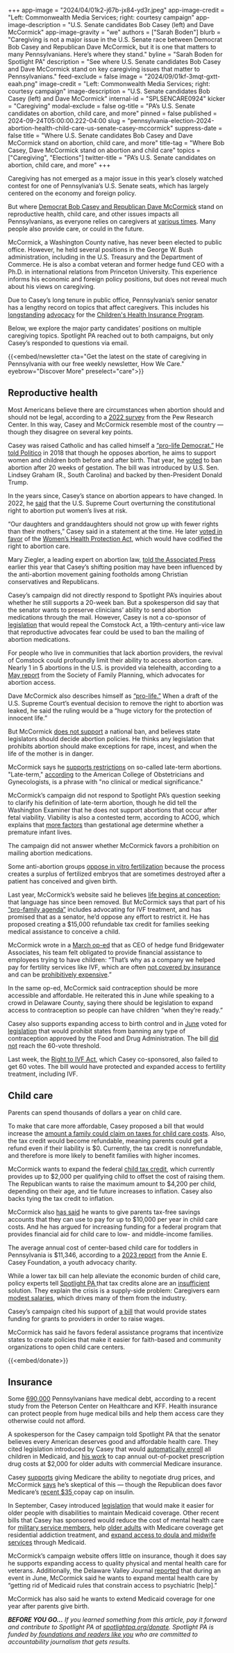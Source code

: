 +++
app-image = "2024/04/01k2-j67b-jx84-yd3r.jpeg"
app-image-credit = "Left: Commonwealth Media Services; right: courtesy campaign"
app-image-description = "U.S. Senate candidates Bob Casey (left) and Dave McCormick"
app-image-gravity = "we"
authors = ["Sarah Boden"]
blurb = "Caregiving is not a major issue in the U.S. Senate race between Democrat Bob Casey and Republican Dave McCormick, but it is one that matters to many Pennsylvanians. Here’s where they stand."
byline = "Sarah Boden for Spotlight PA"
description = "See where U.S. Senate candidates Bob Casey and Dave McCormick stand on key caregiving issues that matter to Pennsylvanians."
feed-exclude = false
image = "2024/09/01kf-3mqt-gxtt-eaah.png"
image-credit = "Left: Commonwealth Media Services; right: courtesy campaign"
image-description = "U.S. Senate candidates Bob Casey (left) and Dave McCormick"
internal-id = "SPLSENCARE0924"
kicker = "Caregiving"
modal-exclude = false
og-title = "PA’s U.S. Senate candidates on abortion, child care, and more"
pinned = false
published = 2024-09-24T05:00:00.222-04:00
slug = "pennsylvania-election-2024-abortion-health-child-care-us-senate-casey-mccormick"
suppress-date = false
title = "Where U.S. Senate candidates Bob Casey and Dave McCormick stand on abortion, child care, and more"
title-tag = "Where Bob Casey, Dave McCormick stand on abortion and child care"
topics = ["Caregiving", "Elections"]
twitter-title = "PA’s U.S. Senate candidates on abortion, child care, and more"
+++

Caregiving has not emerged as a major issue in this year’s closely watched contest for one of Pennsylvania’s U.S. Senate seats, which has largely centered on the economy and foreign policy.

But where <a href="https://www.spotlightpa.org/news/2024/09/pennsylvania-election-2024-us-senate-candidates-bob-casey-dave-mccormick-third-parties/">Democrat Bob Casey and Republican Dave McCormick</a> stand on reproductive health, child care, and other issues impacts all Pennsylvanians, as everyone relies on caregivers at <a href="https://www.spotlightpa.org/news/2024/09/pennsylvania-census-alzheimers-child-care-nursing-homes-aging/">various times</a>. Many people also provide care, or could in the future.

McCormick, a Washington County native, has never been elected to public office. However, he held several positions in the George W. Bush administration, including in the U.S. Treasury and the Department of Commerce. He is also a combat veteran and former hedge fund CEO with a Ph.D. in international relations from Princeton University. This experience informs his economic and foreign policy positions, but does not reveal much about his views on caregiving.

Due to Casey’s long tenure in public office, Pennsylvania’s senior senator has a lengthy record on topics that affect caregivers. This includes his <a href="https://www.casey.senate.gov/news/releases/casey-amendment-would-protect-and-ensure-childrens-health-care">longstanding</a> <a href="https://www.casey.senate.gov/news/releases/casey-calls-for-chip-extension-through-2019">advocacy</a> for the <a href="https://www.kff.org/other/state-indicator/chip-program-name-and-type/?currentTimeframe=0&amp;sortModel=%7B%22colId%22:%22Location%22,%22sort%22:%22asc%22%7D">Children&#39;s Health Insurance Program</a>.

Below, we explore the major party candidates’ positions on multiple caregiving topics. Spotlight PA reached out to both campaigns, but only Casey’s responded to questions via email.

{{<embed/newsletter cta="Get the latest on the state of caregiving in Pennsylvania with our free weekly newsletter, How We Care." eyebrow="Discover More" preselect="care">}}

## Reproductive health

Most Americans believe there are circumstances when abortion should and should not be legal, according to a <a href="https://www.pewresearch.org/religion/2022/05/06/americas-abortion-quandary/">2022 survey</a> from the Pew Research Center. In this way, Casey and McCormick resemble most of the country — though they disagree on several key points.

Casey was raised Catholic and has called himself a <a href="https://penncapital-star.com/briefs/casey-sides-with-senate-republicans-in-failed-vote-to-advance-abortion-bill/">“pro-life Democrat.”</a> He <a href="https://www.politico.com/story/2018/07/02/casey-abortion-pennsylvania-midterms-689505">told Politico</a> in 2018 that though he opposes abortion, he aims to support women and children both before and after birth. That year, he <a href="https://www.politico.com/story/2018/01/29/senate-trump-20-week-abortion-ban-316002">voted</a> to ban abortion after 20 weeks of gestation. The bill was introduced by U.S. Sen. Lindsey Graham (R., South Carolina) and backed by then-President Donald Trump.

In the years since, Casey’s stance on abortion appears to have changed. In 2022, he <a href="https://www.casey.senate.gov/news/releases/casey-statement-on-supreme-court-overturning-roe">said</a> that the U.S. Supreme Court overturning the constitutional right to abortion put women’s lives at risk.

“Our daughters and granddaughters should not grow up with fewer rights than their mothers,” Casey said in a statement at the time. He later <a href="https://www.npr.org/2022/05/11/1097980529/senate-to-vote-on-a-bill-that-codifies-abortion-protections-but-it-will-likely-f">voted in favor</a> of the <a href="https://www.congress.gov/bill/118th-congress/senate-bill/701">Women’s Health Protection Act</a>, which would have codified the right to abortion care.

Mary Ziegler, a leading expert on abortion law, <a href="https://apnews.com/article/abortion-pennsylvania-senate-casey-mccormick-6f67b60b0e81b2631f02ab6cbb629678">told the Associated Press</a> earlier this year that Casey’s shifting position may have been influenced by the anti-abortion movement gaining footholds among Christian conservatives and Republicans.

Casey’s campaign did not directly respond to Spotlight PA’s inquiries about whether he still supports a 20-week ban. But a spokesperson did say that the senator wants to preserve clinicians’ ability to send abortion medications through the mail. However, Casey is not a co-sponsor of <a href="https://www.congress.gov/bill/118th-congress/senate-bill/4619/text">legislation</a> that would repeal the Comstock Act, a 19th-century anti-vice law that reproductive advocates fear could be used to ban the mailing of abortion medications.

For people who live in communities that lack abortion providers, the revival of Comstock could profoundly limit their ability to access abortion care. Nearly 1 in 5 abortions in the U.S. is provided via telehealth, according to a <a href="https://societyfp.org/wp-content/uploads/2024/05/WeCount-report-6-May-2024-Dec-2023-data_Final.pdf">May report</a> from the Society of Family Planning, which advocates for abortion access.

Dave McCormick also describes himself as <a href="https://www.davemccormickpa.com/issues/">“pro-life.”</a> When a draft of the U.S. Supreme Court’s eventual decision to remove the right to abortion was leaked, he said the ruling would be a “huge victory for the protection of innocent life.”

But McCormick <a href="https://x.com/DaveMcCormickPA/status/1806042252399046958?lang=en">does not support</a> a national ban, and believes state legislators should decide abortion policies. He thinks any legislation that prohibits abortion should make exceptions for rape, incest, and when the life of the mother is in danger.

McCormick says he <a href="https://www.foxnews.com/politics/republican-dave-mccormick-launches-bid-vulnerable-senate-seat-battleground-state">supports restrictions</a> on so-called late-term abortions. &#34;Late-term,&#34; <a href="https://www.acog.org/contact/media-center/abortion-language-guide">according</a> to the American College of Obstetricians and Gynecologists, is a phrase with &#34;no clinical or medical significance.&#34;

McCormick’s campaign did not respond to Spotlight PA’s question seeking to clarify his definition of late-term abortion, though he did tell the Washington Examiner that he does not support abortions that occur after fetal viability. Viability is also a contested term, according to ACOG, which explains that <a href="https://www.acog.org/clinical/clinical-guidance/obstetric-care-consensus/articles/2017/10/periviable-birth">more factors</a> than gestational age determine whether a premature infant lives.

The campaign did not answer whether McCormick favors a prohibition on mailing abortion medications.

Some anti-abortion groups <a href="https://www.politico.com/news/2024/03/12/anti-abortion-advocates-gop-ivf-00146369">oppose in vitro fertilization</a> because the process creates a surplus of fertilized embryos that are sometimes destroyed after a patient has conceived and given birth.

Last year, McCormick’s website said he believes <a href="https://web.archive.org/web/20230706162803/https://www.davemccormickpa.com/issues/">life begins at conception</a>; that language has since been removed. But McCormick says that part of his <a href="https://www.davemccormickpa.com/2024/03/12/helping-parents-experience-the-miracle-of-life/">”pro-family agenda”</a> includes advocating for IVF treatment, and has promised that as a senator, he’d oppose any effort to restrict it. He has proposed creating a $15,000 refundable tax credit for families seeking medical assistance to conceive a child.

McCormick wrote in a <a href="https://www.realclearpennsylvania.com/articles/2024/03/12/helping_parents_experience_the_miracle_of_life_1017858.html">March op-ed</a> that as CEO of hedge fund Bridgewater Associates, his team felt obligated to provide financial assistance to employees trying to have children: “That’s why as a company we helped pay for fertility services like IVF, which are often <a href="https://apnews.com/article/ivf-fertility-health-insurance-2052f7a172a271c4e9c038721f28c883">not covered by insurance</a> and can be <a href="https://www.cbsnews.com/news/ivf-fertility-treatment-costs-insurance-coverage-medicaid/">prohibitively expensive</a>.”

In the same op-ed, McCormick said contraception should be more accessible and affordable. He reiterated this in June while speaking to a crowd in Delaware County, saying there should be legislation to expand access to contraception so people can have children “when they’re ready.”

Casey also supports expanding access to birth control and in <a href="https://www.casey.senate.gov/news/releases/casey-statement-on-failed-right-to-contraception-act-vote">June</a> voted for <a href="https://www.congress.gov/bill/118th-congress/senate-bill/4381/text#:~:text=Placed%20on%20Calendar%20Senate%20(05%2F22%2F2024)&amp;text=To%20protect%20an%20individual&#39;s%20ability,and%20information%20related%20to%20contraception.">legislation</a> that would prohibit states from banning any type of contraception approved by the Food and Drug Administration. The bill <a href="https://apnews.com/article/contraception-senate-abortion-biden-trump-reproductive-rights-3f9e8546624a3acf8e64d1138fcb84b1">did not</a> reach the 60-vote threshold.

Last week, the <a href="https://www.congress.gov/bill/118th-congress/senate-bill/4445/text">Right to IVF Act</a>, which Casey co-sponsored, also failed to get 60 votes. The bill would have protected and expanded access to fertility treatment, including IVF.

## Child care

Parents can spend thousands of dollars a year on child care.

To make that care more affordable, Casey proposed a bill that would increase the <a href="https://www.congress.gov/bill/118th-congress/senate-bill/3657/text">amount a family could claim on taxes for child care costs</a>. Also, the tax credit would become refundable, meaning parents could get a refund even if their liability is $0. Currently, the tax credit is nonrefundable, and therefore is more likely to benefit families with higher incomes.

McCormick wants to expand the federal <a href="https://www.irs.gov/credits-deductions/individuals/refundable-tax-credits#:~:text=If%20you%20have%20a%20child,Have%20a%20Social%20Security%20number">child tax credit</a>, which currently provides up to $2,000 per qualifying child to offset the cost of raising them. The Republican wants to raise the maximum amount to $4,200 per child, depending on their age, and tie future increases to inflation. Casey also backs tying the tax credit to inflation.

McCormick also <a href="https://www.linkedin.com/posts/davemccormickpa_dave-mccormick-wants-to-help-families-pay-activity-7213168887784243200-FCXT/">has said</a> he wants to give parents tax-free savings accounts that they can use to pay for up to $10,000 per year in child care costs. And he has argued for increasing funding for a federal program that provides financial aid for child care to low- and middle-income families.

The average annual cost of center-based child care for toddlers in Pennsylvania is $11,346, according to a <a href="https://assets.aecf.org/m/resourcedoc/aecf-2023kidscountdatabook-2023.pdf">2023 report</a> from the Annie E. Casey Foundation, a youth advocacy charity.

While a lower tax bill can help alleviate the economic burden of child care, policy experts tell <a href="https://www.spotlightpa.org/news/2024/07/pennsylvania-child-care-tax-credits-chambers-commerce/">Spotlight PA </a>that tax credits alone are an <a href="https://www.spotlightpa.org/news/2024/07/pennsylvania-child-care-staffing-budget-funding-affordability-cost/">insufficient</a> solution. They explain the crisis is a supply-side problem: Caregivers earn <a href="https://www.bls.gov/oes/current/oes_pa.htm">modest salaries</a>, which drives many of them from the industry.

Casey’s campaign cited his support of <a href="https://www.congress.gov/bill/117th-congress/senate-bill/1360">a bill</a> that would provide states funding for grants to providers in order to raise wages.

McCormick has said he favors federal assistance programs that incentivize states to create policies that make it easier for faith-based and community organizations to open child care centers.

{{<embed/donate>}}

## Insurance

Some <a href="https://www.healthsystemtracker.org/brief/the-burden-of-medical-debt-in-the-united-states/?utm_source=newsletter&amp;utm_medium=email&amp;utm_campaign=newsletter_axiosvitals&amp;stream=top#Share%20of%20adults%20who%20have%20medical%20debt,%20by%20health%20status%20and%20disability%20status,%202021">690,000</a> Pennsylvanians have medical debt, according to a recent study from the Peterson Center on Healthcare and KFF. Health insurance can protect people from huge medical bills and help them access care they otherwise could not afford.

A spokesperson for the Casey campaign told Spotlight PA that the senator believes every American deserves good and affordable health care. They cited legislation introduced by Casey that would <a href="https://www.casey.senate.gov/imo/media/doc/medicaid_for_every_child_one_pager.pdf">automatically enroll</a> all children in Medicaid, and <a href="https://www.congress.gov/bill/118th-congress/senate-bill/4671">his work</a> to cap annual out-of-pocket prescription drug costs at $2,000 for older adults with commercial Medicare insurance.

Casey <a href="https://www.casey.senate.gov/news/releases/medicare-drug-pricing-negotiations-set-to-begin-with-first-set-of-drugs-announced">supports</a> giving Medicare the ability to negotiate drug prices, and McCormick <a href="https://pennsylvaniaindependent.com/politics/gop-senate-nominee-dave-mccormick-opposes-medicare-negotiating-lower-drug-prices/">says</a> he’s skeptical of this — though the Republican does favor Medicare’s <a href="https://www.kff.org/policy-watch/the-facts-about-the-35-insulin-copay-cap-in-medicare/">recent $35 </a>copay cap on insulin.

In September, Casey introduced <a href="https://www.casey.senate.gov/news/releases/casey-blackburn-introduce-bipartisan-bill-to-lift-restriction-on-care-for-people-with-disabilities">legislation</a> that would make it easier for older people with disabilities to maintain Medicaid coverage. Other recent bills that Casey has sponsored would reduce the cost of mental health care for <a href="https://www.congress.gov/bill/118th-congress/senate-bill/4891/text?s=1&amp;r=20">military service members</a>, help <a href="https://www.congress.gov/bill/118th-congress/senate-bill/4860/text?s=1&amp;r=22">older adults</a> with Medicare coverage get residential addiction treatment, and <a href="https://www.congress.gov/bill/118th-congress/senate-bill/4304/text?s=1&amp;r=64">expand access to doula and midwife services</a> through Medicaid.

McCormick’s campaign website offers little on insurance, though it does say he supports expanding access to quality physical and mental health care for veterans. Additionally, the Delaware Valley Journal <a href="https://delawarevalleyjournal.com/senate-candidate-dave-mccormick-discusses-policies-to-help-families/">reported</a> that during an event in June, McCormick said he wants to expand mental health care by “getting rid of Medicaid rules that constrain access to psychiatric \[help\].&#34;

McCormick has also said he wants to extend Medicaid coverage for one year after parents give birth.

<strong><em>BEFORE YOU GO…</em></strong><em> If you learned something from this article, pay it forward and contribute to Spotlight PA at </em><a href="http://spotlightpa.org/donate"><em>spotlightpa.org/donate</em></a><em>. Spotlight PA is funded by</em><a href="https://www.spotlightpa.org/support"><em> foundations and readers like you</em></a><em> who are committed to accountability journalism that gets results.</em>

